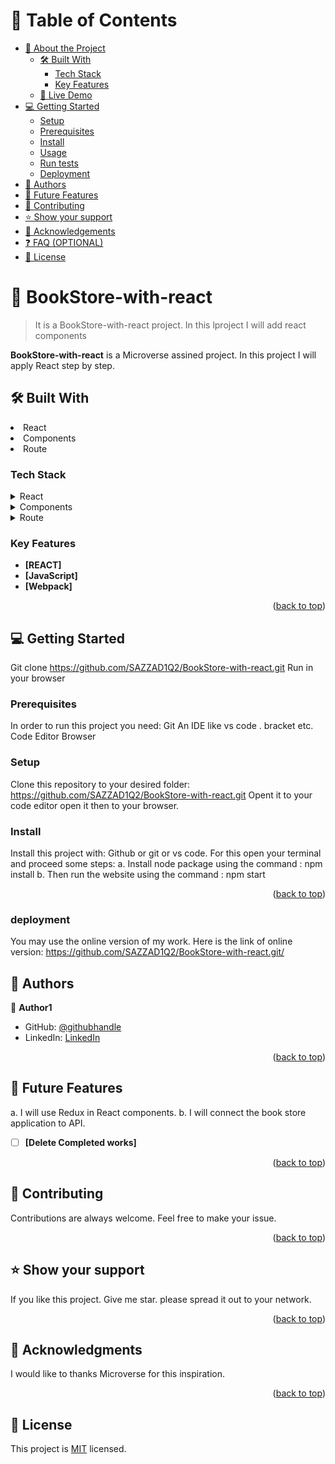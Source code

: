



# 📗 Table of Contents

- [📖 About the Project](#about-project)
  - [🛠 Built With](#built-with)
    - [Tech Stack](#tech-stack)
    - [Key Features](#key-features)
  - [🚀 Live Demo](#live-demo)
- [💻 Getting Started](#getting-started)
  - [Setup](#setup)
  - [Prerequisites](#prerequisites)
  - [Install](#install)
  - [Usage](#usage)
  - [Run tests](#run-tests)
  - [Deployment](#triangular_flag_on_post-deployment)
- [👥 Authors](#authors)
- [🔭 Future Features](#future-features)
- [🤝 Contributing](#contributing)
- [⭐️ Show your support](#support)
- [🙏 Acknowledgements](#acknowledgements)
- [❓ FAQ (OPTIONAL)](#faq)
- [📝 License](#license)



# 📖 BookStore-with-react <a name="BookStore-with-react"></a>

> It is a BookStore-with-react project. In this lproject I will add react components

**BookStore-with-react** is a Microverse assined project. In this project I will apply React step by step.

## 🛠 Built With <a name="built-with"></a>
<li>React</li>
<li>Components</li>
<li>Route</li>

### Tech Stack <a name="tech-stack"></a>


<details>
  <summary>React</summary>
  <ul>
    <li><a href="https://reactjs.org/">react</a></li>
  </ul>
</details>

<details>
  <summary>Components</summary>
  <ul>
    <li><a href="https://expressjs.com/">Components</a></li>
  </ul>
</details>

<details>
<summary>Route</summary>
  <ul>
    <li><a href="https://www.postgresql.org/">Route</a></li>
  </ul>
</details>

<!-- Features -->

### Key Features <a name="key-features"></a>



- **[REACT]**
- **[JavaScript]**
- **[Webpack]**

<p align="right">(<a href="#readme-top">back to top</a>)</p>

<!-- GETTING STARTED -->

## 💻 Getting Started <a name="getting-started"></a>

Git clone https://github.com/SAZZAD1Q2/BookStore-with-react.git
Run in your browser

### Prerequisites

In order to run this project you need:
Git
An IDE like vs code . bracket etc.
Code Editor
Browser

### Setup

Clone this repository to your desired folder: https://github.com/SAZZAD1Q2/BookStore-with-react.git
Opent it to your code editor
open it then to your browser.


### Install

Install this project with:
Github or git or vs code. For this open your terminal and proceed some steps:
a. Install node package using the command : npm install
b. Then run the website using the command : npm start

<p align="right">(<a href="#readme-top">back to top</a>)</p>

### deployment

You may use the online version of my work. Here is the link of online version: https://github.com/SAZZAD1Q2/BookStore-with-react.git/

<!-- AUTHORS -->

## 👥 Authors <a name="authors"></a>


👤 **Author1**

- GitHub: [@githubhandle](https://github.com/SAZZAD1Q2/BookStore-with-react.git)
- LinkedIn: [LinkedIn](https://www.linkedin.com/in/md-sazzad-hossain-054720257/)


<p align="right">(<a href="#readme-top">back to top</a>)</p>

<!-- FUTURE FEATURES -->

## 🔭 Future Features <a name="future-features"></a>

a. I will use Redux in React components.
b. I will connect the book store application to API.


- [ ] **[Delete Completed works]**
<p align="right">(<a href="#readme-top">back to top</a>)</p>

<!-- CONTRIBUTING -->

## 🤝 Contributing <a name="contributing"></a>
Contributions are always welcome. Feel free to make your issue.

<p align="right">(<a href="#readme-top">back to top</a>)</p>

<!-- SUPPORT -->

## ⭐️ Show your support <a name="support"></a>
If you like this project. Give me star. please spread it out to your network.

<p align="right">(<a href="#readme-top">back to top</a>)</p>

<!-- ACKNOWLEDGEMENTS -->

## 🙏 Acknowledgments <a name="acknowledgements"></a>
I would like to thanks Microverse for this inspiration.

<p align="right">(<a href="#readme-top">back to top</a>)</p>

## 📝 License <a name="LICENSE"></a>

This project is [MIT](./LICENSE) licensed.

